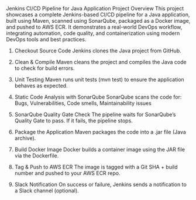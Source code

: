 Jenkins CI/CD Pipeline for Java Application
Project Overview
This project showcases a complete Jenkins-based CI/CD pipeline for a Java application, built using Maven, scanned using SonarQube, packaged as a Docker image, and pushed to AWS ECR. It demonstrates a real-world DevOps workflow, integrating automation, code quality, and containerization using modern DevOps tools and best practices.
1) Checkout Source Code
Jenkins clones the Java project from GitHub.

2) Clean & Compile
Maven cleans the project and compiles the Java code to check for build errors.

3) Unit Testing
Maven runs unit tests (mvn test) to ensure the application behaves as expected.

4) Static Code Analysis with SonarQube
SonarQube scans the code for: Bugs, Vulnerabilities, Code smells, Maintainability issues

5) SonarQube Quality Gate Check
The pipeline waits for SonarQube’s Quality Gate to pass.
If it fails, the pipeline stops.

6) Package the Application
Maven packages the code into a .jar file (Java archive).

7) Build Docker Image
Docker builds a container image using the JAR file via the Dockerfile.

8) Tag & Push to AWS ECR
The image is tagged with a Git SHA + build number and pushed to your AWS ECR repo.

9) Slack Notification
On success or failure, Jenkins sends a notification to a Slack channel (optional).

